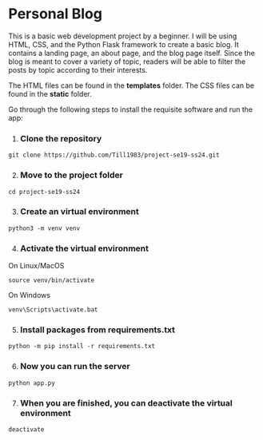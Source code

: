 # Personal Blog

This is a basic web development project by a beginner. I will be using HTML, CSS, and the Python Flask framework to create a basic blog.
It contains a landing page, an about page, and the blog page itself. Since the blog is meant to cover a variety of topic, readers
will be able to filter the posts by topic according to their interests.

The HTML files can be found in the **templates** folder. 
The CSS files can be found in the **static** folder.

Go through the following steps to install the requisite software and run the app:

1. ### Clone the repository
```
git clone https://github.com/Till1983/project-se19-ss24.git
```

2. ### Move to the project folder
```
cd project-se19-ss24
```

3. ### Create an virtual environment
```
python3 -m venv venv
```

4. ### Activate the virtual environment
On Linux/MacOS
```
source venv/bin/activate
````
On Windows
```
venv\Scripts\activate.bat
```
5. ### Install packages from requirements.txt
```
python -m pip install -r requirements.txt
```

6. ### Now you can run the server
```
python app.py
```

7. ### When you are finished, you can deactivate the virtual environment
```
deactivate
```